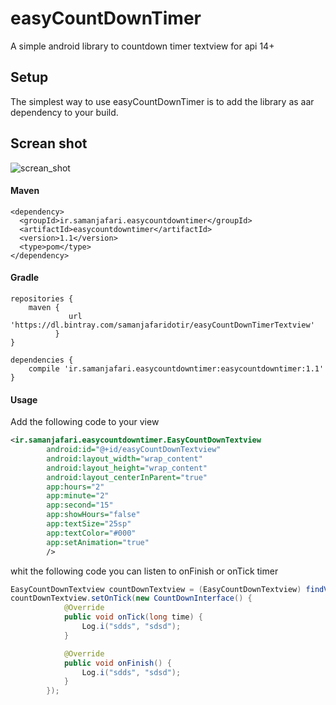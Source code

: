 # easyCountDownTimer
A simple android library to countdown timer textview for api 14+

## Setup

The simplest way to use easyCountDownTimer is to add the library as aar dependency to your build.

## Screan shot

![screan_shot](https://user-images.githubusercontent.com/6823491/30234511-0261af9c-9513-11e7-964b-b0f6c45f6261.gif)

#### Maven

```
<dependency>
  <groupId>ir.samanjafari.easycountdowntimer</groupId>
  <artifactId>easycountdowntimer</artifactId>
  <version>1.1</version>
  <type>pom</type>
</dependency>
```

#### Gradle

```
repositories {
    maven {
             url 'https://dl.bintray.com/samanjafaridotir/easyCountDownTimerTextview'
          }
}

dependencies {
    compile 'ir.samanjafari.easycountdowntimer:easycountdowntimer:1.1'
}
```

#### Usage

Add the following code to your view

```xml
<ir.samanjafari.easycountdowntimer.EasyCountDownTextview
        android:id="@+id/easyCountDownTextview"
        android:layout_width="wrap_content"
        android:layout_height="wrap_content"
        android:layout_centerInParent="true"
        app:hours="2"
        app:minute="2"
        app:second="15"
        app:showHours="false"
        app:textSize="25sp"
        app:textColor="#000"
        app:setAnimation="true"
        />
```

whit the following code you can listen to onFinish or onTick timer

```java
EasyCountDownTextview countDownTextview = (EasyCountDownTextview) findViewById(R.id.easyCountDownTextview);
countDownTextview.setOnTick(new CountDownInterface() {
            @Override
            public void onTick(long time) {
                Log.i("sdds", "sdsd");
            }

            @Override
            public void onFinish() {
                Log.i("sdds", "sdsd");
            }
        });
```



